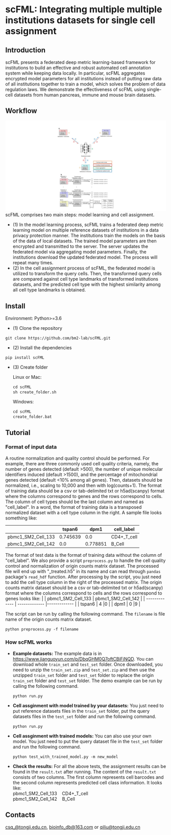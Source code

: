 # scFML: Integrating multiple multiple institutions datasets for single cell assignment
## Introduction
scFML presents a federated deep metric learning-based framework for institutions to build an effective and robust automated cell annotation system while keeping data locally. In particular, scFML aggregates encrypted model parameters for all institutions instead of putting raw data of all institutions together to train a model, which solves the problem of data regulation laws. We demonstrate the effectiveness of scFML using single-cell datasets from human pancreas, immune and mouse brain datasets.
## Workflow
![](https://github.com/bm2-lab/scFML/blob/main/scFML_workflow.jpg)
scFML comprises two main steps: model learning and cell assignment.
* (1) In the model learning process, scFML trains a federated deep metric learning model on multiple reference datasets of institutions in a data privacy protection manner. The institutions train the models on the basis of the data of local datasets. The trained model parameters are then encrypted and transmitted to the server. The server updates the federated model via aggregating model parameters. Finally, the institutions download the updated federated model. The process will repeat many times.
* (2) In the cell assignment process of scFML, the federated model is utilized to transform the query cells. Then, the transformed query cells are compared against cell type landmarks of transformed institutions datasets, and the predicted cell type with the highest similarity among all cell type landmarks is obtained.

## Install
Environment: Python>=3.6
* (1) Clone the repository
```
git clone https://github.com/bm2-lab/scFML.git  
```
* (2) Install the dependencies
```
pip install scFML
```
* (3) Create folder 

   Linux or Mac:
   ```
   cd scFML
   sh create_folder.sh
   ```
   Windows:
   ```
   cd scFML
   create_folder.bat
   ```
## Tutorial
### Format of input data
A routine normalization and quality control should be performed. For example, there are three commonly used cell quality criteria, namely, the number of genes detected (default >500), the number of unique molecular identifiers induced (default >1500), and the percentage of mitochondrial genes detected (default <10% among all genes). Then, datasets should be normalized, i.e., scaling to 10,000 and then with log(counts+1).
The format of training data should be a csv or tab-delimited txt or h5ad(scanpy) format where the columns correspond to genes and the rows correspond to cells. The column of cell types should be the last column and named as "cell_label". In a word, the format of training data is a transposed normalized dataset with a cell type column in the right. A sample file looks something like:

|   | tspan6 | dpm1 | cell_label |
| ------------- | ------------- |------------- | ------------- |
| pbmc1_SM2_Cell_133  | 0.745639  |0.0  |CD4+_T_cell |
| pbmc1_SM2_Cell_142  | 0.0  |0.778851  |B_Cell  |

The format of test data is the format of training data without the column of "cell_label".
We also provide a script `preprocess.py` to handle the cell quality control and normalization of origin counts matrix dataset. The processed file will end up with "\_treated.h5" in its name and can read through `pandas` package's `read_hdf` function. After processing by the script, you just need to add the cell type column in the right of the processed matrix. The origin counts matrix dataset should be a csv or tab-delimited txt or h5ad(scanpy) format where the columns correspond to cells and the rows correspond to genes looks like:
|   | pbmc1_SM2_Cell_133 | pbmc1_SM2_Cell_142 |
| ------------- | ------------- |------------- |
| tspan6  | 4  |0  |
| dpm1  | 0  |9  |

The script can be run by calling the following command. The `filename` is file name of the origin counts matrix dataset.
  ```
  python preprocess.py -f filename
  ```
### How scFML works
* **Example datasets:** The example data is in https://www.jianguoyun.com/p/DbqGHM0Q7oftCBiFjNQD. You can download whole `train_set` and `test_set` folder. Once downloaded, you need to unzip the `train_set.zip` and `test_set.zip` and then use the unzipped `train_set` folder and `test_set` folder to replace the origin `train_set` folder and `test_set` folder. The demo example can be run by calling the following command.
  ```
  python run.py
  ```
* **Cell assginment with model trained by your datasets:** You just need to put reference datasets files in the `train_set` folder, put the query datasets files in the `test_set` folder and run the following command.
  ```
  python run.py
  ```
* **Cell assginment with trained models:** You can also use your own model. You just need to put the query dataset file in the `test_set` folder and run the following command.
  ```
  python test_with_trained_model.py -m new_model
  ```
* **Check the results:** For all the above tests, the assignment results can be found in the `result.txt`  after running. The content of the `result.txt` consists of two columns. The first column represents cell barcodes and the second column represents predicted cell class information. It looks like:<br />
pbmc1_SM2_Cell_133&nbsp;&nbsp;&nbsp;&nbsp;CD4+_T_cell<br />
pbmc1_SM2_Cell_142&nbsp;&nbsp;&nbsp;&nbsp;B_Cell

## Contacts  
csq_@tongji.edu.cn, bioinfo_db@163.com or qiliu@tongji.edu.cn
